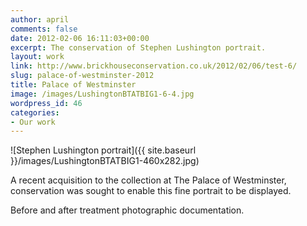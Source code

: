 ```yaml
---
author: april
comments: false
date: 2012-02-06 16:11:03+00:00
excerpt: The conservation of Stephen Lushington portrait.
layout: work
link: http://www.brickhouseconservation.co.uk/2012/02/06/test-6/
slug: palace-of-westminster-2012
title: Palace of Westminster
image: /images/LushingtonBTATBIG1-6-4.jpg
wordpress_id: 46
categories:
- Our work
---
```


![Stephen Lushington portrait]({{ site.baseurl }}/images/LushingtonBTATBIG1-460x282.jpg)

A recent acquisition to the collection at The Palace of Westminster, conservation was sought to enable this fine portrait to be displayed.

Before and after treatment photographic documentation.
